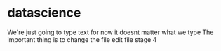 # datascience
We're just going to type text for now
it doesnt matter what we type
The important thing is to change the file
edit file stage 4